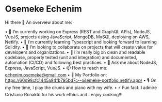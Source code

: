 # Osemeke Echenim
Hi there 👋
An overview about me:

•	🔭 I’m currently working on Express (REST and GraphQL APIs), NodeJS, VueJS, projects using JavaScript, MongoDB, MySQl, deploying on AWS, Netlify.
•	🌱 I’m currently learning Typescript and looking forward to learning Solidity. 
•	👯 I’m looking to collaborate on projects that will create value for developers and organizations.
•	🎯 I’m really big on clean and readable codebase, properly tested (unit and integration) and documented, automation (CI/CD) and following best practices.
•	💬 Ask me about NodeJS, Express, JavaScript, VueJS.
•	📫 How to reach me: echenim.osemeke@gmail.com
•	📠 My Portfolio on: https://60d98cfc1445a84fb795bd7c--osemeke-portfolio.netlify.app/
•	🎙 On my free time, I play the drums and piano with my wife.
•	⚡ Fun fact: I admire Cristiano Ronaldo for his work ethics and I enjoy cooking!!!
